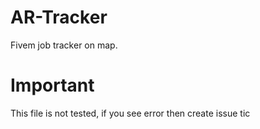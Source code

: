 # AR-Tracker
Fivem job tracker on map.

# Important
This file is not tested, if you see error then create issue tic
